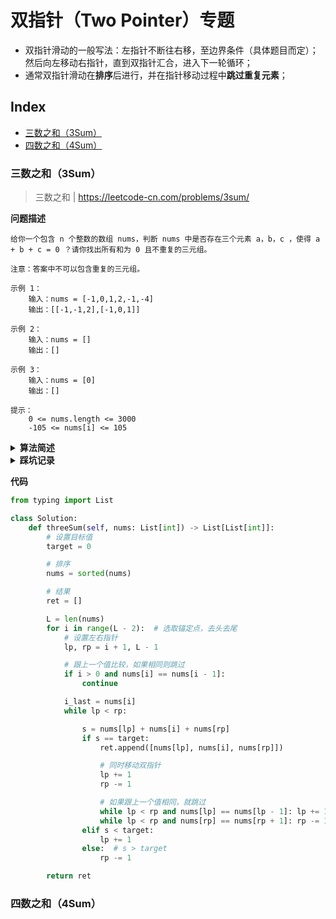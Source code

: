 双指针（Two Pointer）专题
===
- 双指针滑动的一般写法：左指针不断往右移，至边界条件（具体题目而定）；然后向左移动右指针，直到双指针汇合，进入下一轮循环；
- 通常双指针滑动在**排序**后进行，并在指针移动过程中**跳过重复元素**；

Index
---
<!-- TOC -->

- [三数之和（3Sum）](#三数之和3sum)
- [四数之和（4Sum）](#四数之和4sum)

<!-- /TOC -->



### 三数之和（3Sum）
> 三数之和 | https://leetcode-cn.com/problems/3sum/

**问题描述**
```text
给你一个包含 n 个整数的数组 nums，判断 nums 中是否存在三个元素 a，b，c ，使得 a + b + c = 0 ？请你找出所有和为 0 且不重复的三元组。

注意：答案中不可以包含重复的三元组。

示例 1：
    输入：nums = [-1,0,1,2,-1,-4]
    输出：[[-1,-1,2],[-1,0,1]]

示例 2：
    输入：nums = []
    输出：[]

示例 3：
    输入：nums = [0]
    输出：[]

提示：
    0 <= nums.length <= 3000
    -105 <= nums[i] <= 105
```

<details><summary><b>算法简述</b></summary> 

1. 对数组排序；
1. 先**固定一个数**，通常固定第一个数，或者最后一个，两者类似，**但不建议固定中间位置的数**（见踩坑记录）；
1. 此时左右指针分别指向**剩余部分**的首尾位置；此时若三数之和小于目标值，则右移左指针；若大于目标值，则左移右指针；
- 为避免存入重复组，需要循环跳过重复元素；
- 可以使用set去重，但这不是考察要点，其次也存在效率问题；

</details>

<details><summary><b>踩坑记录</b></summary> 

1. 为什么不要固定中间位置的数
    - 固定第一个或最后一个数可以**缩小**每次遍历双指针的范围；
    - 但是固定中间位置的数则不会，这会带来额外的判重操作；
    
    ```python
    # 固定第一个数
    for i in range(L - 2):
        lp, rp = i + 1, L - 1  # 左指针与 i 的位置相关
    
    # 固定中间位置的数
    for i in range(1, L - 1):
        lp, rp = 0, L - 1  # 左右指针始终不变
    ```
    
1. 处理重复元素
    - 忽略了结果三元组中可能会存在重复元素的情况，如 `[-1,-1,2]`、`[0,0,0]`等；
    - 以 `-1,-1,-1,0,1,2` 为例，其中重复的子串为 `-1,-1,-1`；
    - 正常情况下第一次处理时应该固定第一个 `-1`，然后双指针分别指向第二个 `-1` 和 最后的 `2`；但是在处理时直接跳到了第三个 `-1`，此时双指针分别指向 `0` 和 `2`，这样第一组解 `[-1,-1,2]` 就被跳过了；

</details>

**代码**
```python
from typing import List

class Solution:
    def threeSum(self, nums: List[int]) -> List[List[int]]:
        # 设置目标值
        target = 0

        # 排序
        nums = sorted(nums)

        # 结果
        ret = []

        L = len(nums)
        for i in range(L - 2):  # 选取锚定点，去头去尾
            # 设置左右指针
            lp, rp = i + 1, L - 1

            # 跟上一个值比较，如果相同则跳过
            if i > 0 and nums[i] == nums[i - 1]:
                continue

            i_last = nums[i]
            while lp < rp:

                s = nums[lp] + nums[i] + nums[rp]
                if s == target:
                    ret.append([nums[lp], nums[i], nums[rp]])

                    # 同时移动双指针
                    lp += 1
                    rp -= 1

                    # 如果跟上一个值相同，就跳过
                    while lp < rp and nums[lp] == nums[lp - 1]: lp += 1
                    while lp < rp and nums[rp] == nums[rp + 1]: rp -= 1
                elif s < target:
                    lp += 1
                else:  # s > target
                    rp -= 1

        return ret

```


### 四数之和（4Sum）
> 
